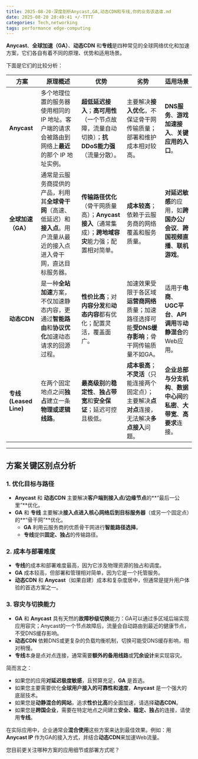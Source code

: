 ```yaml
---
title: 2025-08-20-深度剖析Anycast,GA,动态CDN和专线,你的业务该选谁.md
date: 2025-08-20 20:49:41 +/-TTTT
categories: Tech,networking
tags: performance edge-computing
---
```

<font style="color:rgb(27, 28, 29);"></font>**<font style="color:rgb(27, 28, 29);">Anycast</font>**<font style="color:rgb(27, 28, 29);">、</font>**<font style="color:rgb(27, 28, 29);">全球加速（GA）</font>**<font style="color:rgb(27, 28, 29);">、</font>**<font style="color:rgb(27, 28, 29);">动态CDN</font>**<font style="color:rgb(27, 28, 29);"> 和</font>**<font style="color:rgb(27, 28, 29);">专线</font>**<font style="color:rgb(27, 28, 29);">是四种常见的全球网络优化和加速方案，它们各自有着不同的原理、优势和适用场景。</font>

<font style="color:rgb(27, 28, 29);">下面是它们的比较分析：</font>

| <font style="color:rgb(27, 28, 29);">方案</font>                   | <font style="color:rgb(27, 28, 29);">原理概述</font>                                                                                                                                                                                                                                                                                                                                                                   | <font style="color:rgb(27, 28, 29);">优势</font>                                                                                                                                                                                                                                                                                                                                                                                       | <font style="color:rgb(27, 28, 29);">劣势</font>                                                                                                                                                                                                                                                                                                                                                                                                                   | <font style="color:rgb(27, 28, 29);">适用场景</font>                                                                                                                                                                                                                                                                                                                                                                                                                                                                                   |
| ------------------------------------------------------------------ | ---------------------------------------------------------------------------------------------------------------------------------------------------------------------------------------------------------------------------------------------------------------------------------------------------------------------------------------------------------------------------------------------------------------------- | -------------------------------------------------------------------------------------------------------------------------------------------------------------------------------------------------------------------------------------------------------------------------------------------------------------------------------------------------------------------------------------------------------------------------------------- | ------------------------------------------------------------------------------------------------------------------------------------------------------------------------------------------------------------------------------------------------------------------------------------------------------------------------------------------------------------------------------------------------------------------------------------------------------------------ | -------------------------------------------------------------------------------------------------------------------------------------------------------------------------------------------------------------------------------------------------------------------------------------------------------------------------------------------------------------------------------------------------------------------------------------------------------------------------------------------------------------------------------------- |
| **<font style="color:rgb(27, 28, 29);">Anycast</font>**            | <font style="color:rgb(27, 28, 29);">多个地理位置的服务器使用相同的 IP 地址。客户端的请求会被路由到网络上</font>**<font style="color:rgb(27, 28, 29);">最近</font>**<font style="color:rgb(27, 28, 29);">的那个 IP 地址实例。</font>                                                                                                                                                                                   | **<font style="color:rgb(27, 28, 29);">超低延迟接入</font>**<font style="color:rgb(27, 28, 29);">；</font>**<font style="color:rgb(27, 28, 29);">高可用性</font>**<font style="color:rgb(27, 28, 29);">（一个节点故障，流量自动切换）；</font>**<font style="color:rgb(27, 28, 29);">抗DDoS能力强</font>**<font style="color:rgb(27, 28, 29);">（流量分散）。</font>                                                                   | <font style="color:rgb(27, 28, 29);">主要解决</font>**<font style="color:rgb(27, 28, 29);">接入优化</font>**<font style="color:rgb(27, 28, 29);">，不保证骨干网传输质量；部署和维护成本相对较高。</font>                                                                                                                                                                                                                                                           | **<font style="color:rgb(27, 28, 29);">DNS服务</font>**<font style="color:rgb(27, 28, 29);">、</font>**<font style="color:rgb(27, 28, 29);">游戏加速接入</font>**<font style="color:rgb(27, 28, 29);">、</font>**<font style="color:rgb(27, 28, 29);">关键应用的入口</font>**<font style="color:rgb(27, 28, 29);">。</font>                                                                                                                                                                                                            |
| **<font style="color:rgb(27, 28, 29);">全球加速（GA）</font>**     | <font style="color:rgb(27, 28, 29);">通常是云服务商提供的产品，利用其</font>**<font style="color:rgb(27, 28, 29);">全球骨干网</font>**<font style="color:rgb(27, 28, 29);">（高速、低延迟）和</font>**<font style="color:rgb(27, 28, 29);">接入点</font>**<font style="color:rgb(27, 28, 29);">。用户流量从最近的接入点进入骨干网，直达目标服务器。</font>                                                             | **<font style="color:rgb(27, 28, 29);">传输路径优化</font>**<font style="color:rgb(27, 28, 29);">（骨干网质量高）；</font>**<font style="color:rgb(27, 28, 29);">Anycast接入</font>**<font style="color:rgb(27, 28, 29);">（通常集成）；</font>**<font style="color:rgb(27, 28, 29);">跨地域容灾</font>**<font style="color:rgb(27, 28, 29);">能力强；配置相对简单。</font>                                                            | **<font style="color:rgb(27, 28, 29);">成本较高</font>**<font style="color:rgb(27, 28, 29);">；依赖于云服务商的网络覆盖和服务质量。</font>                                                                                                                                                                                                                                                                                                                         | **<font style="color:rgb(27, 28, 29);">对延迟敏感</font>**<font style="color:rgb(27, 28, 29);">的应用，如</font>**<font style="color:rgb(27, 28, 29);">跨国办公/会议</font>**<font style="color:rgb(27, 28, 29);">、</font>**<font style="color:rgb(27, 28, 29);">跨国视频直播</font>**<font style="color:rgb(27, 28, 29);">、</font>**<font style="color:rgb(27, 28, 29);">联机游戏</font>**<font style="color:rgb(27, 28, 29);">。</font>                                                                                            |
| **<font style="color:rgb(27, 28, 29);">动态CDN</font>**            | <font style="color:rgb(27, 28, 29);">是一种</font>**<font style="color:rgb(27, 28, 29);">全站加速</font>**<font style="color:rgb(27, 28, 29);">方案，不仅加速静态内容，更通过</font>**<font style="color:rgb(27, 28, 29);">智能路由</font>**<font style="color:rgb(27, 28, 29);">和</font>**<font style="color:rgb(27, 28, 29);">协议优化</font>**<font style="color:rgb(27, 28, 29);">加速动态请求的回源过程。</font> | **<font style="color:rgb(27, 28, 29);">性价比高</font>**<font style="color:rgb(27, 28, 29);">；对</font>**<font style="color:rgb(27, 28, 29);">内容分发</font>**<font style="color:rgb(27, 28, 29);">和</font>**<font style="color:rgb(27, 28, 29);">动态内容</font>**<font style="color:rgb(27, 28, 29);">都有优化；配置灵活，覆盖面广。</font>                                                                                       | <font style="color:rgb(27, 28, 29);">加速效果受限于各区域</font>**<font style="color:rgb(27, 28, 29);">运营商网络</font>**<font style="color:rgb(27, 28, 29);">质量；加速路径选择可能</font>**<font style="color:rgb(27, 28, 29);">受DNS缓存影响</font>**<font style="color:rgb(27, 28, 29);">；骨干网传输质量不如GA。</font>                                                                                                                                      | <font style="color:rgb(27, 28, 29);">适用于</font>**<font style="color:rgb(27, 28, 29);">电商</font>**<font style="color:rgb(27, 28, 29);">、</font>**<font style="color:rgb(27, 28, 29);">UGC平台</font>**<font style="color:rgb(27, 28, 29);">、</font>**<font style="color:rgb(27, 28, 29);">API调用</font>**<font style="color:rgb(27, 28, 29);">等</font>**<font style="color:rgb(27, 28, 29);">动静混合</font>**<font style="color:rgb(27, 28, 29);">的Web应用。</font>                                                          |
| **<font style="color:rgb(27, 28, 29);">专线 (Leased Line)</font>** | <font style="color:rgb(27, 28, 29);">在两个固定地点之间</font>**<font style="color:rgb(27, 28, 29);">独占</font>**<font style="color:rgb(27, 28, 29);">建立一条</font>**<font style="color:rgb(27, 28, 29);">物理或逻辑线路</font>**<font style="color:rgb(27, 28, 29);">。</font>                                                                                                                                     | **<font style="color:rgb(27, 28, 29);">最高级别</font>**<font style="color:rgb(27, 28, 29);">的</font>**<font style="color:rgb(27, 28, 29);">稳定性</font>**<font style="color:rgb(27, 28, 29);">、</font>**<font style="color:rgb(27, 28, 29);">独占带宽</font>**<font style="color:rgb(27, 28, 29);">和</font>**<font style="color:rgb(27, 28, 29);">安全保证</font>**<font style="color:rgb(27, 28, 29);">；延迟可控且极低。</font> | **<font style="color:rgb(27, 28, 29);">成本极高</font>**<font style="color:rgb(27, 28, 29);">；</font>**<font style="color:rgb(27, 28, 29);">不灵活</font>**<font style="color:rgb(27, 28, 29);">（只能连接两个固定点）；主要解决</font>**<font style="color:rgb(27, 28, 29);">点对点</font>**<font style="color:rgb(27, 28, 29);">连接，无法解决</font>**<font style="color:rgb(27, 28, 29);">多点接入</font>**<font style="color:rgb(27, 28, 29);">问题。</font> | **<font style="color:rgb(27, 28, 29);">企业总部与分支机构</font>**<font style="color:rgb(27, 28, 29);">、</font>**<font style="color:rgb(27, 28, 29);">数据中心间</font>**<font style="color:rgb(27, 28, 29);">的</font>**<font style="color:rgb(27, 28, 29);">私密</font>**<font style="color:rgb(27, 28, 29);">、</font>**<font style="color:rgb(27, 28, 29);">大带宽</font>**<font style="color:rgb(27, 28, 29);">、</font>**<font style="color:rgb(27, 28, 29);">高要求</font>**<font style="color:rgb(27, 28, 29);">连接。</font> |


---

## <font style="color:rgb(27, 28, 29);">方案关键区别点分析</font>
### <font style="color:rgb(27, 28, 29);">1. 优化目标与路径</font>
+ **<font style="color:rgb(27, 28, 29);">Anycast</font>**<font style="color:rgb(27, 28, 29);"> 和 </font>**<font style="color:rgb(27, 28, 29);">动态CDN</font>**<font style="color:rgb(27, 28, 29);"> 主要解决</font>**<font style="color:rgb(27, 28, 29);">客户端到接入点/边缘节点</font>**<font style="color:rgb(27, 28, 29);">的**“最后一公里”**优化。</font>
+ **<font style="color:rgb(27, 28, 29);">GA</font>**<font style="color:rgb(27, 28, 29);"> 和 </font>**<font style="color:rgb(27, 28, 29);">专线</font>**<font style="color:rgb(27, 28, 29);"> 主要解决</font>**<font style="color:rgb(27, 28, 29);">接入点进入核心网络后到目标服务器</font>**<font style="color:rgb(27, 28, 29);">（或另一个固定点）的**“骨干网”**优化。</font>
    - **<font style="color:rgb(27, 28, 29);">GA</font>**<font style="color:rgb(27, 28, 29);"> 利用云服务商的优质骨干网进行</font>**<font style="color:rgb(27, 28, 29);">智能路径选择</font>**<font style="color:rgb(27, 28, 29);">。</font>
    - **<font style="color:rgb(27, 28, 29);">专线</font>**<font style="color:rgb(27, 28, 29);">提供</font>**<font style="color:rgb(27, 28, 29);">固定、独占</font>**<font style="color:rgb(27, 28, 29);">的传输路径。</font>

### <font style="color:rgb(27, 28, 29);">2. 成本与部署难度</font>
+ **<font style="color:rgb(27, 28, 29);">专线</font>**<font style="color:rgb(27, 28, 29);">的成本和部署难度最高，因为它涉及物理资源的独占和调度。</font>
+ **<font style="color:rgb(27, 28, 29);">GA</font>**<font style="color:rgb(27, 28, 29);"> 成本较高，但部署和管理相对简单，因为它是一个托管服务。</font>
+ **<font style="color:rgb(27, 28, 29);">动态CDN</font>**<font style="color:rgb(27, 28, 29);"> 和 </font>**<font style="color:rgb(27, 28, 29);">Anycast</font>**<font style="color:rgb(27, 28, 29);">（如果自建）成本和复杂度居中，但通常是提升用户体验的首选方案之一。</font>

### <font style="color:rgb(27, 28, 29);">3. 容灾与切换能力</font>
+ **<font style="color:rgb(27, 28, 29);">GA</font>**<font style="color:rgb(27, 28, 29);"> 和 </font>**<font style="color:rgb(27, 28, 29);">Anycast</font>**<font style="color:rgb(27, 28, 29);"> 具有天然的</font>**<font style="color:rgb(27, 28, 29);">故障秒级切换</font>**<font style="color:rgb(27, 28, 29);">能力：GA可以通过多区域后端实现应用容灾；Anycast的一个节点故障后，流量会自动路由到最近的健康节点，不受DNS缓存影响。</font>
+ **<font style="color:rgb(27, 28, 29);">动态CDN</font>**<font style="color:rgb(27, 28, 29);"> 依赖DNS或更复杂的负载均衡机制，切换可能受DNS缓存影响，相对稍慢。</font>
+ **<font style="color:rgb(27, 28, 29);">专线</font>**<font style="color:rgb(27, 28, 29);">本身是点对点连接，通常需要</font>**<font style="color:rgb(27, 28, 29);">额外的备用线路</font>**<font style="color:rgb(27, 28, 29);">或</font>**<font style="color:rgb(27, 28, 29);">冗余设计</font>**<font style="color:rgb(27, 28, 29);">来实现容灾。</font>

<font style="color:rgb(27, 28, 29);">简而言之：</font>

+ <font style="color:rgb(27, 28, 29);">如果您的应用</font>**<font style="color:rgb(27, 28, 29);">对延迟极度敏感</font>**<font style="color:rgb(27, 28, 29);">，且预算充足，</font>**<font style="color:rgb(27, 28, 29);">GA</font>**<font style="color:rgb(27, 28, 29);"> 是首选。</font>
+ <font style="color:rgb(27, 28, 29);">如果您主要需要优化</font>**<font style="color:rgb(27, 28, 29);">全球用户接入的可靠性和速度</font>**<font style="color:rgb(27, 28, 29);">，</font>**<font style="color:rgb(27, 28, 29);">Anycast</font>**<font style="color:rgb(27, 28, 29);"> 是一个强大的底层技术。</font>
+ <font style="color:rgb(27, 28, 29);">如果您是</font>**<font style="color:rgb(27, 28, 29);">动静混合的网站</font>**<font style="color:rgb(27, 28, 29);">，追求</font>**<font style="color:rgb(27, 28, 29);">性价比高</font>**<font style="color:rgb(27, 28, 29);">的全面加速，请选择</font>**<font style="color:rgb(27, 28, 29);">动态CDN</font>**<font style="color:rgb(27, 28, 29);">。</font>
+ <font style="color:rgb(27, 28, 29);">如果您是</font>**<font style="color:rgb(27, 28, 29);">跨国企业</font>**<font style="color:rgb(27, 28, 29);">，需要在特定地点之间建立</font>**<font style="color:rgb(27, 28, 29);">安全、稳定、独占</font>**<font style="color:rgb(27, 28, 29);">的连接，请使用</font>**<font style="color:rgb(27, 28, 29);">专线</font>**<font style="color:rgb(27, 28, 29);">。</font>

<font style="color:rgb(27, 28, 29);">在实际应用中，企业通常会</font>**<font style="color:rgb(27, 28, 29);">混合使用</font>**<font style="color:rgb(27, 28, 29);">这些方案来达到最佳效果。例如：用 </font>**<font style="color:rgb(27, 28, 29);">Anycast IP</font>**<font style="color:rgb(27, 28, 29);"> 作为GA的接入方式，并结合</font>**<font style="color:rgb(27, 28, 29);">动态CDN</font>**<font style="color:rgb(27, 28, 29);">来加速Web流量。</font>

<font style="color:rgb(27, 28, 29);">您目前更关注哪种方案的应用细节或部署方式呢？</font>

